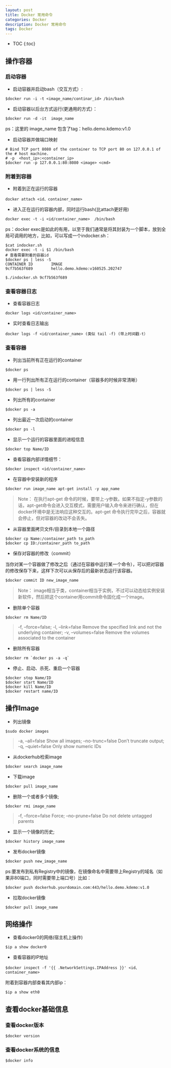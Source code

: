 ```yaml
---
layout: post
title: Docker 常用命令
categories: Docker
description: Docker 常用命令
tags: Docker
---
```

* TOC 
{:toc}





## 操作容器

### 启动容器

- 启动容器并启动bash（交互方式）:

```shell
$docker run -i -t <image_name/continar_id> /bin/bash
```

- 启动容器以后台方式运行(更通用的方式）：

```shell
$docker run -d -it  image_name
```
ps：这里的 image_name 包含了tag：hello.demo.kdemo:v1.0


- 启动容器并做端口映射

```shell
# Bind TCP port 8080 of the container to TCP port 80 on 127.0.0.1 of the # host machine. 
# -p  <host_ip>:<container_ip>
$docker run -p 127.0.0.1:80:8080 <image> <cmd>
```


### 附着到容器

- 附着到正在运行的容器

```shell
docker attach <id、container_name>
```

- 进入正在运行的容器内部，同时运行bash(比attach更好用)

```shell
docker exec -t -i <id/container_name>  /bin/bash
```

ps：docker exec是如此的有用，以至于我们通常是将其封装为一个脚本，放到全局可调用的地方，比如，可以写成一个indocker.sh：

```shell
$cat indocker.sh 
docker exec -t -i $1 /bin/bash
# 查看需要附着的容器id
$docker ps | less -S
CONTAINER ID        IMAGE                                                 
9cf7b563f689        hello.demo.kdemo:v160525.202747

$./indocker.sh 9cf7b563f689 
```

### 查看容器日志

- 查看容器日志

```shell
docker logs <id/container_name>
```

- 实时查看日志输出

```shell
docker logs -f <id/container_name> (类似 tail -f) (带上时间戳-t）
```

### 查看容器

- 列出当前所有正在运行的container  

```shell
$docker ps
```

- 用一行列出所有正在运行的container（容器多的时候非常清晰）

```shell
$docker ps | less -S
```

- 列出所有的container  

```shell
$docker ps -a  
```

- 列出最近一次启动的container  

```shell
$docker ps -l 
```

- 显示一个运行的容器里面的进程信息  

```shell
$docker top Name/ID  
```

- 查看容器内部详情细节：

```shell
$docker inspect <id/container_name>
```

- 在容器中安装新的程序  

```shell
$docker run image_name apt-get install -y app_name  
```
> Note：  在执行apt-get 命令的时候，要带上-y参数。如果不指定-y参数的话，apt-get命令会进入交互模式，需要用户输入命令来进行确认，但在docker环境中是无法响应这种交互的。apt-get 命令执行完毕之后，容器就会停止，但对容器的改动不会丢失。

- 从容器里面拷贝文件/目录到本地一个路径  

```shell
$docker cp Name:/container_path to_path  
$docker cp ID:/container_path to_path
```

- 保存对容器的修改（commit）

当你对某一个容器做了修改之后（通过在容器中运行某一个命令），可以把对容器的修改保存下来，这样下次可以从保存后的最新状态运行该容器。

```shell
$docker commit ID new_image_name  
```

> Note：  image相当于类，container相当于实例，不过可以动态给实例安装新软件，然后把这个container用commit命令固化成一个image。


- 删除单个容器

```shell
$docker rm Name/ID 
```

>  -f, –force=false; -l, –link=false Remove the specified link and not the underlying container; -v, –volumes=false Remove the volumes associated to the container

- 删除所有容器  

```shell
$docker rm `docker ps -a -q`  
```

- 停止、启动、杀死、重启一个容器  

```shell
$docker stop Name/ID  
$docker start Name/ID  
$docker kill Name/ID  
$docker restart name/ID
```


## 操作Image

- 列出镜像

```shell
$sudo docker images
```

> -a, –all=false Show all images; –no-trunc=false Don’t truncate output; -q, –quiet=false Only show numeric IDs  

- 从dockerhub检索image  

```shell
$docker search image_name
```

- 下载image  

```shell
$docker pull image_name
```

- 删除一个或者多个镜像;   

```shell
$docker rmi image_name  
```

> -f, –force=false Force; –no-prune=false Do not delete untagged parents

- 显示一个镜像的历史;

```shell
$docker history image_name
```

- 发布docker镜像

```shell
$docker push new_image_name
```

ps:要发布到私有Registry中的镜像，在镜像命名中需要带上Registry的域名（如果非80端口，同时需要带上端口号）比如：

```shell
$docker push dockerhub.yourdomain.com:443/hello.demo.kdemo:v1.0
```

- 拉取docker镜像

```shell
$docker pull image_name
```

## 网络操作

- 查看docker0的网络(宿主机上操作)

```shell
$ip a show docker0
```

- 查看容器的IP地址

```shell
$docker inspect -f '{{ .NetworkSettings.IPAddress }}' <id、container_name>
```

附着到容器内部查看其内部ip：

```shell
$ip a show eth0
```

## 查看docker基础信息

### 查看docker版本  

```shell
$docker version  
```

### 查看docker系统的信息  

```shell
$docker info
```



